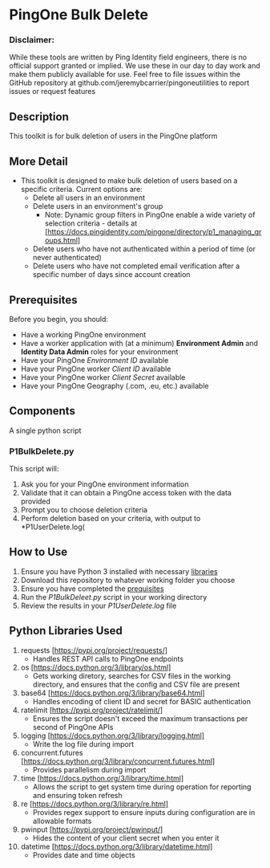 # PingOne Bulk Delete

### Disclaimer:
While these tools are written by Ping Identity field engineers, there is no official support granted or implied.  We use these in our day to day work and make them publicly available for use.  Feel free to file issues within the GitHub repository at github.com/jeremybcarrier/pingoneutilities to report issues or request features

## Description
This toolkit is for bulk deletion of users in the PingOne platform

## More Detail
- This toolkit is designed to make bulk deletion of users based on a specific criteria.  Current options are:
  - Delete all users in an environment
  - Delete users in an environment's group
    - Note: Dynamic group filters in PingOne enable a wide variety of selection criteria - details at [https://docs.pingidentity.com/pingone/directory/p1_managing_groups.html]
  - Delete users who have not authenticated within a period of time (or never authenticated)
  - Delete users who have not completed email verification after a specific number of days since account creation

<a name="anchor-prerequisites"></a>
## Prerequisites
Before you begin, you should:
- Have a working PingOne environment 
- Have a worker application with (at a minimum) **Environment Admin** and **Identity Data Admin** roles for your environment
- Have your PingOne *Environment ID* available
- Have your PingOne worker *Client ID* available
- Have your PingOne worker *Client Secret* available
- Have your PingOne Geography (.com, .eu, etc.) available

## Components
A single python script

### P1BulkDelete.py
This script will:
1. Ask you for your PingOne environment information
2. Validate that it can obtain a PingOne access token with the data provided
3. Prompt you to choose deletion criteria
4. Perform deletion based on your criteria, with output to *P1UserDelete.log(

## How to Use
1. Ensure you have Python 3 installed with necessary [libraries](#anchor-libraries)
2. Download this repository to whatever working folder you choose
3. Ensure you have completed the [prequisites](#anchor-prerequisites)
4. Run the *P1BulkDeleet.py* script in your working directory
5. Review the results in your *P1UserDelete.log* file

<a name="anchor-libraries"></a>
## Python Libraries Used
1. requests [https://pypi.org/project/requests/]
   - Handles REST API calls to PingOne endpoints
2. os [https://docs.python.org/3/library/os.html]
   - Gets working diretory, searches for CSV files in the working directory, and ensures that the config and CSV file are present
3. base64 [https://docs.python.org/3/library/base64.html]
   - Handles encoding of client ID and secret for BASIC authentication
4. ratelimit [https://pypi.org/project/ratelimit/]
   - Ensures the script doesn't exceed the maximum transactions per second of PingOne APIs
5. logging [https://docs.python.org/3/library/logging.html]
   - Write the log file during import
8. concurrent.futures [https://docs.python.org/3/library/concurrent.futures.html]
   - Provides parallelism during import
9. time [https://docs.python.org/3/library/time.html]
   - Allows the script to get system time during operation for reporting and ensuring token refresh
10. re [https://docs.python.org/3/library/re.html]
    - Provides regex support to ensure inputs during configuration are in allowable formats
11. pwinput [https://pypi.org/project/pwinput/]
    - Hides the content of your client secret when you enter it
12. datetime [https://docs.python.org/3/library/datetime.html]
    - Provides date and time objects

